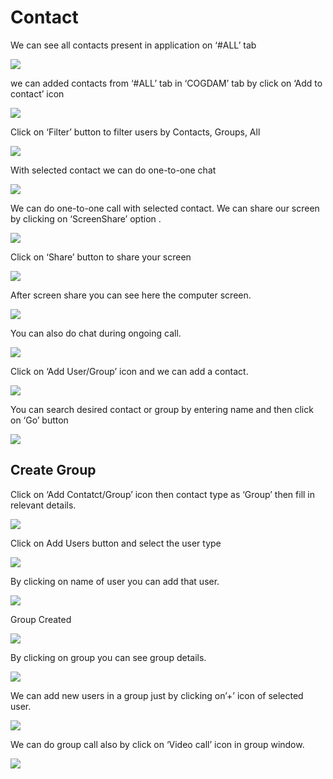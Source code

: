 # Contact

We can see all contacts present in application on ‘\#ALL’ tab

![](../.gitbook/assets/contacts.png)

we can added contacts from ‘\#ALL’ tab in ‘COGDAM’ tab by click on ‘Add to contact’ icon

![](../.gitbook/assets/image%20%2888%29.png)

Click on ‘Filter’ button to filter users by Contacts, Groups, All

![](../.gitbook/assets/image%20%28101%29.png)

With selected contact we can do one-to-one chat

![](../.gitbook/assets/image%20%2815%29.png)

We can do one-to-one call with selected contact. We can share our screen by clicking on ‘ScreenShare’ option .

![](../.gitbook/assets/image%20%287%29.png)

Click on ‘Share’ button to share your screen

![](../.gitbook/assets/image%20%2861%29.png)

After screen share you can see here the computer screen.

![](../.gitbook/assets/image%20%2862%29.png)

You can also do chat during ongoing call.

![](../.gitbook/assets/image%20%28113%29.png)

Click on ‘Add User/Group’ icon and we can add a contact.

![](../.gitbook/assets/image%20%284%29.png)

You can search desired contact or group by entering name and then click on ‘Go’ button

![](../.gitbook/assets/image%20%2899%29.png)

##  **Create Group**

Click on ‘Add Contatct/Group’ icon then contact type as ‘Group’ then fill in relevant details.

![](../.gitbook/assets/image%20%28112%29.png)

Click on Add Users button and select the user type

![](../.gitbook/assets/image%20%2829%29.png)

By clicking on name of user you can add that user.

![](../.gitbook/assets/image%20%2889%29.png)

Group Created

![](../.gitbook/assets/image.png)

By clicking on group you can see group details.

![](../.gitbook/assets/image%20%28124%29.png)

We can add new users in a group just by clicking on’+’ icon of selected user.

![](../.gitbook/assets/image%20%2876%29.png)

We can do group call also by click on ‘Video call’ icon in group window.

![](../.gitbook/assets/image%20%286%29.png)





